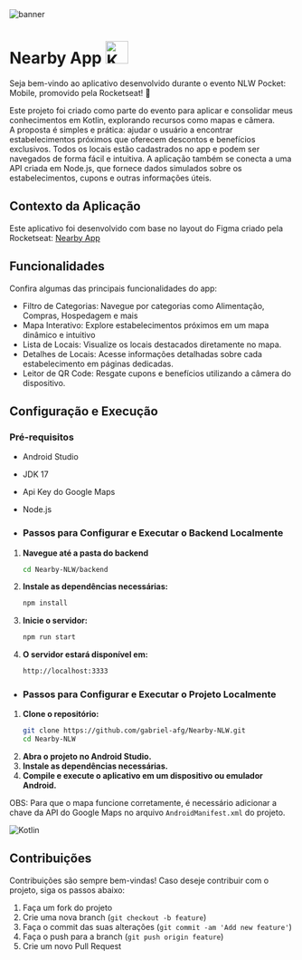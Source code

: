<img src="https://i.imgur.com/TxFsie5.png" alt="banner">



# Nearby App <img src="https://upload.wikimedia.org/wikipedia/commons/7/74/Kotlin_Icon.png" alt="Kotlin" width="40" height="40">


Seja bem-vindo ao aplicativo desenvolvido durante o evento NLW Pocket: Mobile, promovido pela Rocketseat! 🚀

Este projeto foi criado como parte do evento para aplicar e consolidar meus conhecimentos em Kotlin, explorando recursos como mapas e câmera.<br>
A proposta é simples e prática: ajudar o usuário a encontrar estabelecimentos próximos que oferecem descontos e benefícios exclusivos. Todos os locais estão cadastrados no app e podem ser navegados de forma fácil e intuitiva. A aplicação também se conecta a uma API criada em Node.js, que fornece dados simulados sobre os estabelecimentos, cupons e outras informações úteis.

## Contexto da Aplicação
Este aplicativo foi desenvolvido com base no layout do Figma criado pela Rocketseat: [Nearby App](https://www.figma.com/community/file/1448070647757721748/nlw-pocket-mobile-nearby)

## Funcionalidades
Confira algumas das principais funcionalidades do app:
- Filtro de Categorias: Navegue por categorias como Alimentação, Compras, Hospedagem e mais
- Mapa Interativo: Explore estabelecimentos próximos em um mapa dinâmico e intuitivo
- Lista de Locais: Visualize os locais destacados diretamente no mapa.
- Detalhes de Locais: Acesse informações detalhadas sobre cada estabelecimento em páginas dedicadas.
- Leitor de QR Code: Resgate cupons e benefícios utilizando a câmera do dispositivo.

## Configuração e Execução

### Pré-requisitos
- Android Studio
- JDK 17
- Api Key do Google Maps
- Node.js

- ### Passos para Configurar e Executar o Backend Localmente
1. **Navegue até a pasta do backend**
     ```bash
     cd Nearby-NLW/backend
     ```
2.   **Instale as dependências necessárias:**
     ```bash
     npm install
     ```     
3.   **Inicie o servidor:**
     ```bash
     npm run start
     ```     
4.   **O servidor estará disponível em:**
     ```bash
     http://localhost:3333
     ``` 

- ### Passos para Configurar e Executar o Projeto Localmente

1. **Clone o repositório:**
   ```bash
   git clone https://github.com/gabriel-afg/Nearby-NLW.git
   cd Nearby-NLW
   ```
2.   **Abra o projeto no Android Studio.**
3.   **Instale as dependências necessárias.**
4.   **Compile e execute o aplicativo em um dispositivo ou emulador Android.**

OBS: Para que o mapa funcione corretamente, é necessário adicionar a chave da API do Google Maps no arquivo `AndroidManifest.xml` do projeto.

<img src="https://lh7-rt.googleusercontent.com/docsz/AD_4nXdhJy2ge98je8ixomO9UsdpgNkgazmlXz8g0q0jmxxanZJM8ZEWtvTsvPNnrr1fktaLVgrF25ZS9Ss6iVTYlTDTdoqF01ApagyrlTt9bDRTSzoud_VYxcLc-6x8vbG-JGmRrmjm_A?key=H2Jh0hyCthTRAyHQR4TWnLJ9" alt="Kotlin">

## Contribuições 
Contribuições são sempre bem-vindas! Caso deseje contribuir com o projeto, siga os passos abaixo:
1. Faça um fork do projeto
2. Crie uma nova branch (`git checkout -b feature`)
3. Faça o commit das suas alterações (`git commit -am 'Add new feature'`)
4. Faça o push para a branch (`git push origin feature`)
5. Crie um novo Pull Request


